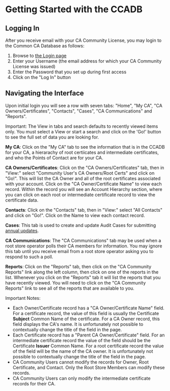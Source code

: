 # Getting Started with the CCADB #

## Logging In ##

After you receive email with your CA Community License, you may login to the
Common CA Database as follows:

1. Browse to [the Login page][CCADB-Login]
2. Enter your Username (the email address for which your CA Community License
   was issued)
3. Enter the Password that you set up during first access
4. Click on the "Log In" button

## Navigating the Interface ##

Upon initial login you will see a row with seven tabs: "Home", "My CA", "CA
Owners/Certificates", "Contacts", "Cases", "CA Communications" and "Reports".

Important: The View in tabs and search defaults to recently viewed items only.
You must select a View or start a search and click on the 'Go!' button to
see the full set of data you are looking for.

**My CA**: Click on the "My CA" tab to see the information that is in the CCADB
for your CA, a hierarachy of root certiicates and intermediate certificates,
and who the Points of Contact are for your CA.

**CA Owners/Certificates**: Click on the "CA Owners/Certificates" tab, then in
"View:" select "Community User's CA Owners/Root Certs" and click on "Go!".
This will list the CA Owner and all of the root certificates associated with
your account. Click on the "CA Owner/Certificate Name" to view each record.
Within the record you will see an Account Hierarchy section, where you can
click on each root or intermediate certificate record to view the certificate
data.

**Contacts**: Click on the "Contacts" tab, then in "View:" select "All
Contacts" and click on "Go!". Click on the Name to view each contact record.

**Cases**: This tab is used to create and update Audit Cases for submitting
[annual updates](updates).

**CA Communications**: The "CA Communications" tab may be used when a root
store operator polls their CA members for information. You may ignore this tab
until you receive email from a root store operator asking you to respond to
such a poll.

**Reports**: Click on the "Reports" tab, then click on the "CA Community
Reports" link along the left column, then click on one of the reports in the
list. Whenever you click on the "Reports" tab it will list the reports that
you have recently viewed. You will need to click on the "CA Community Reports"
link to see all of the reports that are available to you.

Important Notes:

* Each Owner/Certificate record has a "CA Owner/Certificate Name" field. For a
  certificate record, the value of this field is usually the Certificate
  **Subject** Common Name of the certificate. For a CA Owner record, this
  field displays the CA's name. It is unfortunately not possible to
  contextually change the title of the field in the page.
* Each Certificate record has a "Parent CA Owner/Certificate" field. For an
  intermediate certificate record the value of the field should be the
  Certificate **Issuer** Common Name. For a root certificate record the value
  of the field will be the name of the CA owner. It is unfortunately not
  possible to contextually change the title of the field in the page.
* CA Community Users cannot modify the records for Owner, Root Certificate,
  and Contact. Only the Root Store Members can modify these records.
* CA Community Users can only modify the intermediate certificate records for
  their CA.

[CCADB-Login]: https://ccadb.force.com/
